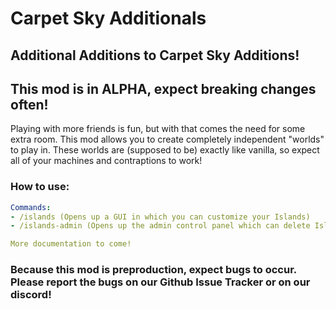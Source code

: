 # Carpet Sky Additionals
## Additional Additions to Carpet Sky Additions!
## This mod is in ALPHA, expect breaking changes often!

Playing with more friends is fun, but with that comes the need for some extra room. This mod allows you to create completely independent "worlds" to play in.
These worlds are (supposed to be) exactly like vanilla, so expect all of your machines and contraptions to work! 

### How to use:
```yaml
Commands:
- /islands (Opens up a GUI in which you can customize your Islands)
- /islands-admin (Opens up the admin control panel which can delete Islands, and add and remove players)

More documentation to come!
```

### Because this mod is preproduction, expect bugs to occur. Please report the bugs on our Github Issue Tracker or on our discord!